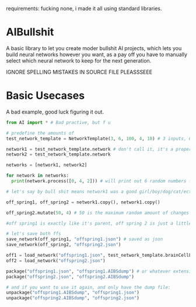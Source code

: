 requirements: fucking none, i made it all using standard libraries.


# AIBullshit
A basic library to let you create moder bullshit AI projects, which lets you build neural networks however you want, as a pay off you have to manually select which neural network to keep for the next generation.

IGNORE SPELLING MISTAKES IN SOURCE FILE PLEASSSEEE

# Basic Usecases

A bad example, good luck figuring it out.
```py
from AI import * # Bad practive, but f u

# predefine the amounts of 
test_network_template = NetworkTemplate(3, 6, 100, 4, 10) # 3 inputs, 6 outputs, 100 'braincell' limit (pretty close to the average orange cat (exagerated)), 4 'startspread' (start mustation), 10 max layers (between in and output)

network1 = test_network_template.network # don't call it, it's a property
network2 = test_network_template.network

networks = [network1, network2]

for network in networks:
  print(network.process([0, 4, 2])) # will print out 6 random numbers for each network, duh

# let's say by bull shit means network1 was a good girl/boy/dog/cat/ect.

off_spring1, off_spring2 = network1.copy(), network1.copy()

off_spring2.mutate(50, 4) # 50 is the maximum random amount of changes done to the network, a change for example can be either the adding or removal of a node/neuron, or a random connection or even a random weight redistribution

#off spring1 is exactly like it's parent, off spring 2 is just a little different (trying so hard not to make a edgy joke)

# let's save both ffs
save_network(off_spring1, "offspring1.json") # saved as json
save_network(off_spring2, "offspring2.json")

off1 = load_network("offspring1.json", test_network_template.brainCellLimit) # brainCellLimit is important if you want to specify further mutate your network, if not leave at default 10
off2 = load_network("offspring2.json")

package("offspring1.json", "offspring1.AIBSdump") # or whatever extension you want, it honestly just uses zlib to compress the file, feel free to delete the json afterwards if you plan to not use the network for a long time and already have storage issues 
package("offspring2.json", "offspring2.AIBSdump")

# and if you want to use it again, and only have the dump file:
unpackage("offspring1.AIBSdump", "offspring1.json")
unpackage("offspring2.AIBSdump", "offspring2.json")
```
